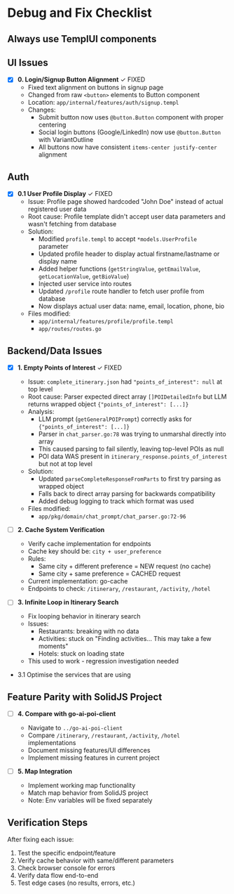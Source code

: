 # Debug and Fix Checklist
## Always use TemplUI components 

## UI Issues
- [x] **0. Login/Signup Button Alignment** ✓ FIXED
  - Fixed text alignment on buttons in signup page
  - Changed from raw `<button>` elements to Button component
  - Location: `app/internal/features/auth/signup.templ`
  - Changes:
    - Submit button now uses `@button.Button` component with proper centering
    - Social login buttons (Google/LinkedIn) now use `@button.Button` with VariantOutline
    - All buttons now have consistent `items-center justify-center` alignment

## Auth

- [x] **0.1 User Profile Display** ✓ FIXED
  - Issue: Profile page showed hardcoded "John Doe" instead of actual registered user data
  - Root cause: Profile template didn't accept user data parameters and wasn't fetching from database
  - Solution:
    - Modified `profile.templ` to accept `*models.UserProfile` parameter
    - Updated profile header to display actual firstname/lastname or display name
    - Added helper functions (`getStringValue`, `getEmailValue`, `getLocationValue`, `getBioValue`)
    - Injected user service into routes
    - Updated `/profile` route handler to fetch user profile from database
    - Now displays actual user data: name, email, location, phone, bio
  - Files modified:
    - `app/internal/features/profile/profile.templ`
    - `app/routes/routes.go`

## Backend/Data Issues
- [x] **1. Empty Points of Interest** ✓ FIXED
  - Issue: `complete_itinerary.json` had `"points_of_interest": null` at top level
  - Root cause: Parser expected direct array `[]POIDetailedInfo` but LLM returns wrapped object `{"points_of_interest": [...]}`
  - Analysis:
    - LLM prompt (`getGeneralPOIPrompt`) correctly asks for `{"points_of_interest": [...]}`
    - Parser in `chat_parser.go:78` was trying to unmarshal directly into array
    - This caused parsing to fail silently, leaving top-level POIs as null
    - POI data WAS present in `itinerary_response.points_of_interest` but not at top level
  - Solution:
    - Updated `parseCompleteResponseFromParts` to first try parsing as wrapped object
    - Falls back to direct array parsing for backwards compatibility
    - Added debug logging to track which format was used
  - Files modified:
    - `app/pkg/domain/chat_prompt/chat_parser.go:72-96`

- [ ] **2. Cache System Verification**
  - Verify cache implementation for endpoints
  - Cache key should be: `city + user_preference`
  - Rules:
    - Same city + different preference = NEW request (no cache)
    - Same city + same preference = CACHED request
  - Current implementation: go-cache
  - Endpoints to check: `/itinerary`, `/restaurant`, `/activity`, `/hotel`

- [ ] **3. Infinite Loop in Itinerary Search**
  - Fix looping behavior in itinerary search
  - Issues:
    - Restaurants: breaking with no data
    - Activities: stuck on "Finding activities... This may take a few moments"
    - Hotels: stuck on loading state
  - This used to work - regression investigation needed

- 3.1 Optimise the services that are using 
## Feature Parity with SolidJS Project
- [ ] **4. Compare with go-ai-poi-client**
  - Navigate to `../go-ai-poi-client`
  - Compare `/itinerary`, `/restaurant`, `/activity`, `/hotel` implementations
  - Document missing features/UI differences
  - Implement missing features in current project

- [ ] **5. Map Integration**
  - Implement working map functionality
  - Match map behavior from SolidJS project
  - Note: Env variables will be fixed separately

## Verification Steps
After fixing each issue:
1. Test the specific endpoint/feature
2. Verify cache behavior with same/different parameters
3. Check browser console for errors
4. Verify data flow end-to-end
5. Test edge cases (no results, errors, etc.)
